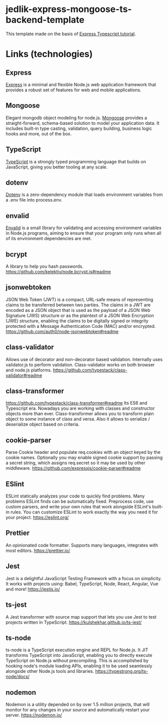 # jedlik-express-mongoose-ts-backend-template

This template made on the basis of [Express Typescript tutorial](https://wanago.io/courses/typescript-express-tutorial/).

# Links (technologies)

## Express
[Express](https://expressjs.com/) is a minimal and flexible Node.js web application framework that provides a robust set of features for web and mobile applications.

## Mongoose
Elegant mongodb object modeling for node.js. [Mongoose](https://mongoosejs.com/) provides a straight-forward, schema-based solution to model your application data. It includes built-in type casting, validation, query building, business logic hooks and more, out of the box.

## TypeScript
[TypeScript](https://www.typescriptlang.org/) is a strongly typed programming language that builds on JavaScript, giving you better tooling at any scale.

## dotenv
[Dotenv](https://github.com/motdotla/dotenv) is a zero-dependency module that loads environment variables from a .env file into process.env.

## envalid
[Envalid](https://github.com/af/envalid#readme) is a small library for validating and accessing environment variables in Node.js programs, aiming to
ensure that your program only runs when all of its environment dependencies are met.

## bcrypt
A library to help you hash passwords.
https://github.com/kelektiv/node.bcrypt.js#readme

## jsonwebtoken
JSON Web Token (JWT) is a compact, URL-safe means of representing claims to be transferred between two parties. The claims in a JWT are encoded as a JSON object that is used as the payload of a JSON Web Signature (JWS) structure or as the plaintext of a JSON Web Encryption (JWE) structure, enabling the claims to be digitally signed or integrity protected with a Message Authentication Code
(MAC) and/or encrypted.
https://github.com/auth0/node-jsonwebtoken#readme

## class-validator
Allows use of decorator and non-decorator based validation. Internally uses validator.js to perform validation. Class-validator works on both browser and node.js platforms.
https://github.com/typestack/class-validator#readme

## class-transformer
https://github.com/typestack/class-transformer#readme
Its ES6 and Typescript era. Nowadays you are working with classes and constructor objects more than ever. Class-transformer allows you to transform plain object to some instance of class and versa. Also it allows to serialize / deserialize object based on criteria.

## cookie-parser
Parse Cookie header and populate req.cookies with an object keyed by the cookie names. Optionally you may enable signed cookie support by passing a secret string, which assigns req.secret so it may be used by other middleware.
https://github.com/expressjs/cookie-parser#readme

## ESlint
ESLint statically analyzes your code to quickly find problems. Many problems ESLint finds can be automatically fixed. Preprocess code, use custom parsers, and write your own rules that work alongside ESLint's built-in rules. You can customize ESLint to work exactly the way you need it for your project.
https://eslint.org/

## Prettier
An opinionated code formatter. Supports many languages, integrates with most editors.
https://prettier.io/

## Jest
Jest is a delightful JavaScript Testing Framework with a focus on simplicity. It works with projects using: Babel, TypeScript, Node, React, Angular, Vue and more!
https://jestjs.io/

## ts-jest
A Jest transformer with source map support that lets you use Jest to test projects written in TypeScript.
https://kulshekhar.github.io/ts-jest/

## ts-node
ts-node is a TypeScript execution engine and REPL for Node.js.
It JIT transforms TypeScript into JavaScript, enabling you to directly execute TypeScript on Node.js without precompiling. This is accomplished by hooking node's module loading APIs, enabling it to be used seamlessly alongside other Node.js tools and libraries.
https://typestrong.org/ts-node/docs/

## nodemon
Nodemon is a utility depended on by over 1.5 million projects, that will monitor for any changes in your source and automatically restart your server.
https://nodemon.io/